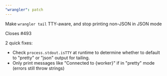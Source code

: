 ```yaml
---
"wrangler": patch
---
```


Make `wrangler tail` TTY-aware, and stop printing non-JSON in JSON mode

Closes #493

2 quick fixes:

- Check `process.stdout.isTTY` at runtime to determine whether to default to "pretty" or "json" output for tailing.
- Only print messages like "Connected to {worker}" if in "pretty" mode (errors still throw strings)

